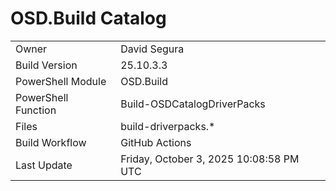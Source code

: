 ﻿# OSD.Build Catalog

| | |
|-|-|
| Owner | David Segura |
| Build Version | 25.10.3.3 |
| PowerShell Module | OSD.Build |
| PowerShell Function | Build-OSDCatalogDriverPacks |
| Files | build-driverpacks.* |
| Build Workflow | GitHub Actions |
| Last Update | Friday, October 3, 2025 10:08:58 PM UTC |
